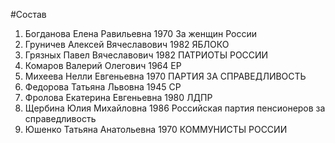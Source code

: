 #Состав
1. Богданова Елена Равильевна 1970 За женщин России
2. Груничев Алексей Вячеславович 1982 ЯБЛОКО
3. Грязных Павел Вячеславович 1982 ПАТРИОТЫ РОССИИ
4. Комаров Валерий Олегович 1964 ЕР
5. Михеева Нелли Евгеньевна 1970 ПАРТИЯ ЗА СПРАВЕДЛИВОСТЬ
6. Федорова Татьяна Львовна 1945 СР
7. Фролова Екатерина Евгеньевна 1980 ЛДПР
8. Щербина Юлия Михайловна 1986 Российская партия пенсионеров за справедливость
9. Юшенко Татьяна Анатольевна 1970 КОММУНИСТЫ РОССИИ
